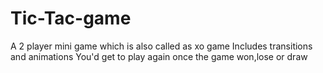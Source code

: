 # Tic-Tac-game
A 2 player mini game which is also called as xo game 
Includes transitions and animations
You'd get to play again once the game won,lose or draw

